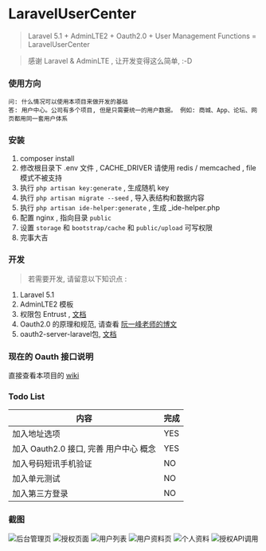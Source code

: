 # LaravelUserCenter

> Laravel 5.1 + AdminLTE2 + Oauth2.0 + User Management Functions = LaravelUserCenter

> 感谢 Laravel & AdminLTE , 让开发变得这么简单, :-D

### 使用方向

    问: 什么情况可以使用本项目来做开发的基础
    答: 用户中心。公司有多个项目, 但是只需要统一的用户数据。 例如: 商城、App、论坛、网页都用同一套用户体系


### 安装

1. composer install
2. 修改根目录下 .env 文件 , CACHE_DRIVER 请使用 redis / memcached , file 模式不被支持
3. 执行 `php artisan key:generate` , 生成随机 key
4. 执行 `php artisan migrate --seed` , 导入表结构和数据内容
5. 执行 `php artisan ide-helper:generate` , 生成 _ide-helper.php
6. 配置 nginx , 指向目录 `public`
7. 设置 `storage` 和 `bootstrap/cache` 和 `public/upload` 可写权限
8. 完事大吉

### 开发

> 若需要开发, 请留意以下知识点 :

1. Laravel 5.1
2. AdminLTE2 模板
3. 权限包 Entrust , [文档](https://github.com/Zizaco/entrust)
4. Oauth2.0 的原理和规范, 请查看 [阮一峰老师的博文](http://www.ruanyifeng.com/blog/2014/05/oauth_2_0.html)
5. oauth2-server-laravel包, [文档](https://github.com/lucadegasperi/oauth2-server-laravel/tree/master/docs#readme)

### 现在的 Oauth 接口说明

直接查看本项目的 [wiki](https://github.com/goodspb/laravel-user-center)

### Todo List

<table>
<thead>
    <tr>
        <th>内容</th>
        <th>完成</th>
    </tr>
</thead>
<tbody>
    <tr>
        <td>加入地址选项</td>
        <td>YES</td>
    </tr>
    <tr>
        <td>加入 Oauth2.0 接口, 完善 用户中心 概念</td>
        <td>YES</td>
    </tr>
    <tr>
        <td>加入号码短讯手机验证</td>
        <td>NO</td>
    </tr>
    <tr>
        <td>加入单元测试</td>
        <td>NO</td>
    </tr>
    <tr>
        <td>加入第三方登录</td>
        <td>NO</td>
    </tr>
</tbody>
</table>

### 截图 

![后台管理页](http://img.goodspb.net/wp-content/uploads/2016/07/%E5%B1%8F%E5%B9%95%E5%BF%AB%E7%85%A7-2016-07-22-%E4%B8%8B%E5%8D%8811.58.09.png)
![授权页面](http://img.goodspb.net/wp-content/uploads/2016/07/屏幕快照-2016-07-22-下午11.57.48.png)
![用户列表](http://img.goodspb.net/wp-content/uploads/2016/07/屏幕快照-2016-07-22-下午11.58.34.png)
![用户资料页](http://img.goodspb.net/wp-content/uploads/2016/07/屏幕快照-2016-07-22-下午11.59.02.png)
![个人资料](http://img.goodspb.net/wp-content/uploads/2016/07/屏幕快照-2016-07-23-上午12.01.03.png)
![授权API调用](http://img.goodspb.net/wp-content/uploads/2016/07/屏幕快照-2016-07-23-上午12.00.28.png)
